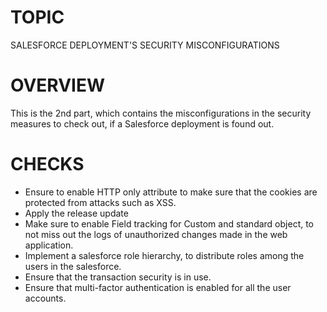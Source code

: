 # TOPIC
SALESFORCE DEPLOYMENT'S SECURITY MISCONFIGURATIONS

# OVERVIEW
This is the 2nd part, which contains the misconfigurations in the security measures to check out, if a Salesforce
deployment is found out.

# CHECKS
- Ensure to enable HTTP only attribute to make sure that the cookies are protected from attacks such as XSS.
- Apply the release update
- Make sure to enable Field tracking for Custom and standard object, to not miss out the logs of unauthorized changes made in the web application.
- Implement a salesforce role hierarchy, to distribute roles among the users in the salesforce.
- Ensure that the transaction security is in use.
- Ensure that multi-factor authentication is enabled for all the user accounts.
